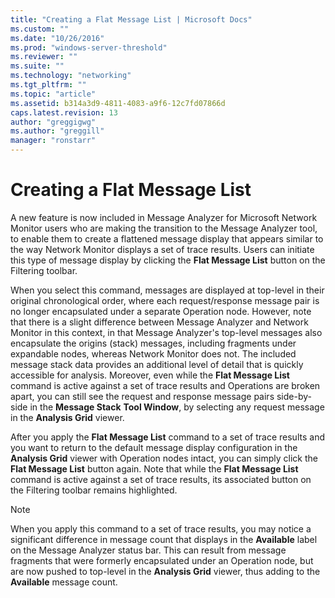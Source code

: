 ```yaml
---
title: "Creating a Flat Message List | Microsoft Docs"
ms.custom: ""
ms.date: "10/26/2016"
ms.prod: "windows-server-threshold"
ms.reviewer: ""
ms.suite: ""
ms.technology: "networking"
ms.tgt_pltfrm: ""
ms.topic: "article"
ms.assetid: b314a3d9-4811-4083-a9f6-12c7fd07866d
caps.latest.revision: 13
author: "greggigwg"
ms.author: "greggill"
manager: "ronstarr"
---
```


# Creating a Flat Message List

A new feature is now included in Message Analyzer for Microsoft Network Monitor users who are making the transition to the Message Analyzer tool, to enable them to create a flattened message display  that appears similar to  the way Network Monitor displays a set of trace results. Users can initiate this type of message display by clicking the **Flat Message List** button on the Filtering toolbar.  
  
 When you select this command, messages are displayed at top-level in their original chronological order, where each request/response message pair is no longer encapsulated under a separate Operation node. However, note that there is a slight difference  between Message Analyzer and Network Monitor in this context, in that Message Analyzer's top-level messages also encapsulate the origins (stack) messages, including fragments under expandable nodes, whereas Network Monitor does not. The included message stack data  provides an additional level of detail that is quickly accessible for analysis. Moreover, even while the **Flat Message List** command is active against a set of trace results and Operations are broken apart, you can still see the request and response message pairs side-by-side in the **Message Stack** **Tool Window**, by selecting any request message in the **Analysis Grid** viewer.  
  
 After you apply the **Flat Message List** command to a set of trace results and you want to return to the default message display configuration in the **Analysis Grid** viewer with Operation nodes intact, you can simply click the **Flat Message List** button again. Note that while the **Flat Message List**  command is active against a set of trace results, its associated button on the Filtering toolbar remains highlighted.  
  
> [!NOTE]
>  When you apply this command to a set of trace results, you may notice a significant difference in message count that displays in the **Available** label on the Message Analyzer status bar. This can result from message fragments that were formerly encapsulated under an Operation node,  but are now pushed to top-level in the **Analysis Grid** viewer, thus adding to the **Available** message count.